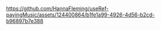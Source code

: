


https://github.com/HannaFleming/useRef-payingMusic/assets/124400864/b1fe1a99-4926-4d56-b2cd-b96897b7e388

